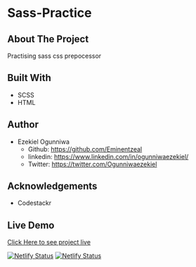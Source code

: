 # Sass-Practice

## About The Project
Practising sass css prepocessor

<!-- ## Image
![welcome interface.](/assets/images/ageCal.PNG "This is the welcome interface") -->

## Built With
* SCSS
* HTML

## Author
* Ezekiel Ogunniwa
  * Github: https://github.com/Eminentzeal
  * linkedin: https://www.linkedin.com/in/ogunniwaezekiel/
  * Twitter: https://twitter.com/Ogunniwaezekiel

## Acknowledgements
* Codestackr

## Live Demo
[Click Here to see project live](https://eminent-sass-practice.netlify.app)


[![Netlify Status](https://api.netlify.com/api/v1/badges/28325fde-13a0-4142-8ea6-7dbea8ab69e5/deploy-status)](https://app.netlify.com/sites/eminentezekiel-age-calculator/deploys)
[![Netlify Status](https://api.netlify.com/api/v1/badges/dab9e0ac-9017-4fad-8fb0-94382ffca006/deploy-status)](https://app.netlify.com/sites/ezekiel-sass-practice/deploys)